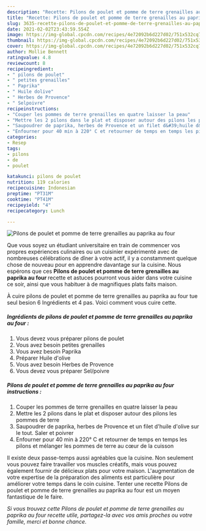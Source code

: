 ```yaml
---
description: "Recette: Pilons de poulet et pomme de terre grenailles au paprika au four"
title: "Recette: Pilons de poulet et pomme de terre grenailles au paprika au four"
slug: 3635-recette-pilons-de-poulet-et-pomme-de-terre-grenailles-au-paprika-au-four
date: 2021-02-02T23:43:59.554Z
image: https://img-global.cpcdn.com/recipes/4e72092b6d227d02/751x532cq70/pilons-de-poulet-et-pomme-de-terre-grenailles-au-paprika-au-four-photo-principale-de-la-recette.jpg
thumbnail: https://img-global.cpcdn.com/recipes/4e72092b6d227d02/751x532cq70/pilons-de-poulet-et-pomme-de-terre-grenailles-au-paprika-au-four-photo-principale-de-la-recette.jpg
cover: https://img-global.cpcdn.com/recipes/4e72092b6d227d02/751x532cq70/pilons-de-poulet-et-pomme-de-terre-grenailles-au-paprika-au-four-photo-principale-de-la-recette.jpg
author: Mollie Bennett
ratingvalue: 4.8
reviewcount: 8
recipeingredient:
- " pilons de poulet"
- " petites grenailles"
- " Paprika"
- " Huile dolive"
- " Herbes de Provence"
- " Selpoivre"
recipeinstructions:
- "Couper les pommes de terre grenailles en quatre laisser la peau"
- "Mettre les 2 pilons dans le plat et disposer autour des pilons les pommes de terre"
- "Saupoudrer de paprika, herbes de Provence et un filet d&#39;huile d&#39;olive sur le tout. Saler et poivrer"
- "Enfourner pour 40 min à 220° C et retourner de temps en temps les pilons et mélanger les pommes de terre au cœur de la cuisson"
categories:
- Resep
tags:
- pilons
- de
- poulet

katakunci: pilons de poulet 
nutrition: 119 calories
recipecuisine: Indonesian
preptime: "PT31M"
cooktime: "PT41M"
recipeyield: "4"
recipecategory: Lunch

---
```



![Pilons de poulet et pomme de terre grenailles au paprika au four](https://img-global.cpcdn.com/recipes/4e72092b6d227d02/751x532cq70/pilons-de-poulet-et-pomme-de-terre-grenailles-au-paprika-au-four-photo-principale-de-la-recette.jpg)

Que vous soyez un étudiant universitaire en train de commencer vos propres expériences culinaires ou un cuisinier expérimenté avec de nombreuses célébrations de dîner à votre actif, il y a constamment quelque chose de nouveau pour en apprendre davantage sur la cuisine. Nous espérons que ces <strong> Pilons de poulet et pomme de terre grenailles au paprika au four </strong> recette et astuces pourront vous aider dans votre cuisine ce soir, ainsi que vous habituer à de magnifiques plats faits maison.

<!--inarticleads1-->

À cuire pilons de poulet et pomme de terre grenailles au paprika au four tue seul besion 6 Ingrédients et 4 pas. Voici comment vous cuire cette.

##### Ingrédients de pilons de poulet et pomme de terre grenailles au paprika au four :

1. Vous devez vous préparer  pilons de poulet
1. Vous avez besoin  petites grenailles
1. Vous avez besoin  Paprika
1. Préparer  Huile d&#39;olive
1. Vous avez besoin  Herbes de Provence
1. Vous devez vous préparer  Sel/poivre




<!--inarticleads2-->

##### Pilons de poulet et pomme de terre grenailles au paprika au four instructions :

1. Couper les pommes de terre grenailles en quatre laisser la peau
1. Mettre les 2 pilons dans le plat et disposer autour des pilons les pommes de terre
1. Saupoudrer de paprika, herbes de Provence et un filet d&#39;huile d&#39;olive sur le tout. Saler et poivrer
1. Enfourner pour 40 min à 220° C et retourner de temps en temps les pilons et mélanger les pommes de terre au cœur de la cuisson




<!--inarticleads1-->

<p>
Il existe deux passe-temps aussi agréables que la cuisine. Non seulement vous pouvez faire travailler vos muscles créatifs, mais vous pouvez également fournir de délicieux plats pour votre maison. L'augmentation de votre expertise de la préparation des aliments est particulière pour améliorer votre temps dans le coin cuisine. Tenter une recette Pilons de poulet et pomme de terre grenailles au paprika au four est un moyen fantastique de le faire.
</p>

<p>
<i>Si vous trouvez cette Pilons de poulet et pomme de terre grenailles au paprika au four recette utile, partagez-la avec vos amis proches ou votre famille, merci et bonne chance.</i>
</p>
